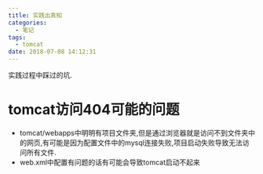 ```yaml
---
title: 实践出真知
categories:
  - 笔记
tags:
  - tomcat
date: 2018-07-08 14:12:31
---
```

  实践过程中踩过的坑.
 <!-- more -->


# tomcat访问404可能的问题
* tomcat/webapps中明明有项目文件夹,但是通过浏览器就是访问不到文件夹中的网页,有可能是因为配置文件中的mysql连接失败,项目启动失败导致无法访问所有文件.
* web.xml中配置有问题的话有可能会导致tomcat启动不起来